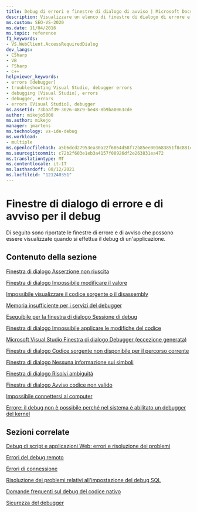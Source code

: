 ```yaml
---
title: Debug di errori e finestre di dialogo di avviso | Microsoft Docs
description: Visualizzare un elenco di finestre di dialogo di errore e di avviso che potrebbero verificarsi durante il debug dell'applicazione in Visual Studio.
ms.custom: SEO-VS-2020
ms.date: 11/04/2016
ms.topic: reference
f1_keywords:
- VS.WebClient.AccessRequiredDialog
dev_langs:
- CSharp
- VB
- FSharp
- C++
helpviewer_keywords:
- errors [debugger]
- troubleshooting Visual Studio, debugger errors
- debugging [Visual Studio], errors
- debugger, errors
- errors [Visual Studio], debugger
ms.assetid: 73baaf39-3026-48c9-be48-8b9ba0063cde
author: mikejo5000
ms.author: mikejo
manager: jmartens
ms.technology: vs-ide-debug
ms.workload:
- multiple
ms.openlocfilehash: a5b6dcd27953ea30a22f6864d58f72b85ee001683851f8c8814b7c4386734ddd
ms.sourcegitcommit: c72b2f603e1eb3a4157f00926df2e263831ea472
ms.translationtype: MT
ms.contentlocale: it-IT
ms.lasthandoff: 08/12/2021
ms.locfileid: "121240351"
---
```

# <a name="debugging-errors-and-warning-dialog-boxes"></a>Finestre di dialogo di errore e di avviso per il debug
Di seguito sono riportate le finestre di errore e di avviso che possono essere visualizzate quando si effettua il debug di un'applicazione.

## <a name="in-this-section"></a>Contenuto della sezione
 [Finestra di dialogo Asserzione non riuscita](../debugger/assertion-failed-dialog-box.md)

 [Finestra di dialogo Impossibile modificare il valore](../debugger/cannot-change-value-dialog-box.md)

 [Impossibile visualizzare il codice sorgente o il disassembly](../debugger/debugger-cannot-display-source-code-or-disassembly.md)
 
 [Memoria insufficiente per i servizi del debugger](../debugger/error-debugger-services-no-memory.md)

 [Eseguibile per la finestra di dialogo Sessione di debug](../debugger/executable-for-debugging-session-dialog-box.md)

 [Finestra di dialogo Impossibile applicare le modifiche del codice](../debugger/edit-and-continue-dialog-box-cpp.md)

 [Microsoft Visual Studio Finestra di dialogo Debugger (eccezione generata)](../debugger/microsoft-visual-studio-debugger-exception-thrown-dialog-box.md)

 [Finestra di dialogo Codice sorgente non disponibile per il percorso corrente](../debugger/no-source-available.md)

 [Finestra di dialogo Nessuna informazione sui simboli](/previous-versions/d493t3ew(v=vs.100))

 [Finestra di dialogo Risolvi ambiguità](../debugger/resolve-ambiguity-dialog-box.md)

 [Finestra di dialogo Avviso codice non valido](../debugger/stale-code-warning-dialog-box.md)

 [Impossibile connettersi al computer](../debugger/error-unable-to-connect-to-the-machine-name-the-machine-cannot-be-found-on-the-network.md)

 [Errore: il debug non è possibile perché nel sistema è abilitato un debugger del kernel](../debugger/error-debugging-isn-t-possible-because-a-kernel-debugger-is-enabled-on-the-system.md)

## <a name="related-sections"></a>Sezioni correlate
 [Debug di script e applicazioni Web: errori e risoluzione dei problemi](../debugger/debugging-web-applications-errors-and-troubleshooting.md)

 [Errori del debug remoto](../debugger/remote-debugging-errors-and-troubleshooting.md)

 [Errori di connessione](/previous-versions/visualstudio/visual-studio-2010/8dbb3we5(v=vs.100))

 [Risoluzione dei problemi relativi all'impostazione del debug SQL](/previous-versions/visualstudio/visual-studio-2010/s7ahaxtd(v=vs.100))

 [Domande frequenti sul debug del codice nativo](../debugger/debugging-native-code-faqs.md)

 [Sicurezza del debugger](../debugger/debugger-security.md)